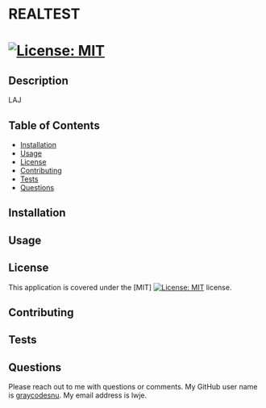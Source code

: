 
# REALTEST

# [![License: MIT](https://img.shields.io/badge/License-MIT-yellow.svg)](https://opensource.org/licenses/MIT)

## Description
LAJ
  
## Table of Contents
* [Installation](#installation)
* [Usage](#usage)
* [License](#license)
* [Contributing](#contributing)
* [Tests](#tests)
* [Questions](#questions)
  
## Installation

      
## Usage 

     
## License

This application is covered under the [MIT] [![License: MIT](https://img.shields.io/badge/License-MIT-yellow.svg)](https://opensource.org/licenses/MIT) license. 
     
## Contributing 

      
## Tests  

  
## Questions
Please reach out to me with questions or comments. My GitHub user name is [graycodesnu](https://github.com/graycodesnu). My email address is lwje.
  
        